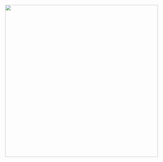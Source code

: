 <p align="center"><img width=500 src="https://cdn.pixabay.com/photo/2017/06/16/07/26/under-construction-2408061_960_720.png"></p>
